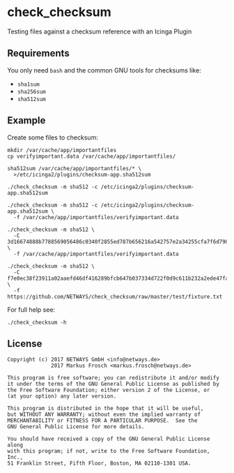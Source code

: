 # check_checksum

Testing files against a checksum reference with an Icinga Plugin

## Requirements

You only need `bash` and the common GNU tools for checksums like:

* `sha1sum`
* `sha256sum`
* `sha512sum`

## Example

Create some files to checksum:

    mkdir /var/cache/app/importantfiles
    cp verifyimportant.data /var/cache/app/importantfiles/

    sha512sum /var/cache/app/importantfiles/* \
      >/etc/icinga2/plugins/checksum-app.sha512sum

    ./check_checksum -m sha512 -c /etc/icinga2/plugins/checksum-app.sha512sum

    ./check_checksum -m sha512 -c /etc/icinga2/plugins/checksum-app.sha512sum \
      -f /var/cache/app/importantfiles/verifyimportant.data

    ./check_checksum -m sha512 \
      -C 3d16674888b7788569056486c0340f2855ed787b656216a542757e2a34255cfa7f6d790f76561599ad843803c61e0051120eb6454a0cfc712b2a2c356e245ac1 \
      -f /var/cache/app/importantfiles/verifyimportant.data

    ./check_checksum -m sha512 \
      -C f7e0ec38f23911a02aaefd46df416289bfcb647b037334d722f0d9c611b232a2ede47fa75aa1a2a8f332aee95210bed8f738a1e9a949a9a9449faf17c800cd60 \
      -f https://github.com/NETWAYS/check_checksum/raw/master/test/fixture.txt

For full help see:

    ./check_checksum -h

## License

    Copyright (c) 2017 NETWAYS GmbH <info@netways.de>
                  2017 Markus Frosch <markus.frosch@netways.de>

    This program is free software; you can redistribute it and/or modify
    it under the terms of the GNU General Public License as published by
    the Free Software Foundation; either version 2 of the License, or
    (at your option) any later version.

    This program is distributed in the hope that it will be useful,
    but WITHOUT ANY WARRANTY; without even the implied warranty of
    MERCHANTABILITY or FITNESS FOR A PARTICULAR PURPOSE.  See the
    GNU General Public License for more details.

    You should have received a copy of the GNU General Public License along
    with this program; if not, write to the Free Software Foundation, Inc.,
    51 Franklin Street, Fifth Floor, Boston, MA 02110-1301 USA.
